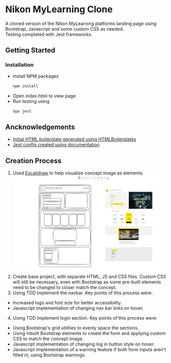 # Nikon MyLearning Clone

A cloned version of the Nikon MyLearning platforms landing page using Bootstrap, Javascript and some custom CSS as needed.
<br />
Testing completed with Jest frameworks.

## Getting Started

### Installation

* Install NPM packages
   ```sh
   npm install
   ```
* Open index.html to view page
* Run testing using
  ```sh
  npx jest
  ```

## Ancknowledgements

* [Initial HTML boilerplate generated using HTMLBoilerplates](https://htmlboilerplates.com/)
* [Jest config created using documentation](https://jestjs.io/docs/configuration)

## Creation Process

1. Used [Excalidraw](https://excalidraw.com/) to help visualize concept image as elements
![screenshot of Excalidraw template](./README_assets/myLearningExcalidraw.PNG)
2. Create base project, with separate HTML, JS and CSS files. Custom CSS will still be necessary, even with Bootstrap as some pre-built elements need to be changed to closer match the concept.
3. Using TDD implement the navbar. Key points of this process were:
* Increased logo and font size for better accessibility.
* Javascript implementation of changing nav bar links on hover.
4. Using TDD implement login section. Key points of this process were:
* Using Bootstrap's grid utilities to evenly space the sections.
* Using inbuilt Bootstrap elements to create the form and applying custom CSS to match the concept image.
* Javascript implementation of changing log in button style on hover.
* Javascript implementation of a warning feature if both form inputs aren't filled in, using Bootstrap warnings.